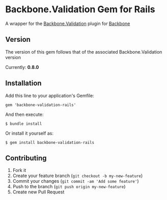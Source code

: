 # Backbone.Validation Gem for Rails

A wrapper for the [Backbone.Validation](https://github.com/thedersen/backbone.validation) plugin for [Backbone](https://github.com/documentcloud/backbone/)

## Version
The version of this gem follows that of the associated Backbone.Validation version

Currently: **0.8.0**

## Installation

Add this line to your application's Gemfile:

    gem 'backbone-validation-rails'

And then execute:

    $ bundle install

Or install it yourself as:

    $ gem install backbone-validation-rails

## Contributing

1. Fork it
2. Create your feature branch (`git checkout -b my-new-feature`)
3. Commit your changes (`git commit -am 'Add some feature'`)
4. Push to the branch (`git push origin my-new-feature`)
5. Create new Pull Request
